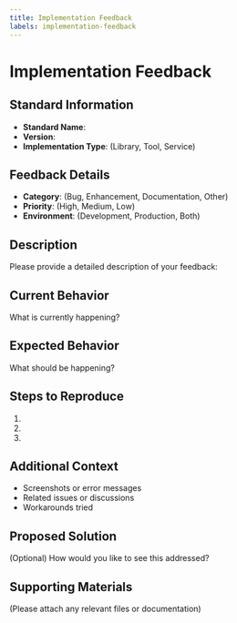 ```yaml
---
title: Implementation Feedback
labels: implementation-feedback
---
```


# Implementation Feedback

## Standard Information
- **Standard Name**: 
- **Version**: 
- **Implementation Type**: (Library, Tool, Service)

## Feedback Details
- **Category**: (Bug, Enhancement, Documentation, Other)
- **Priority**: (High, Medium, Low)
- **Environment**: (Development, Production, Both)

## Description
Please provide a detailed description of your feedback:

## Current Behavior
What is currently happening?

## Expected Behavior
What should be happening?

## Steps to Reproduce
1. 
2. 
3. 

## Additional Context
- Screenshots or error messages
- Related issues or discussions
- Workarounds tried

## Proposed Solution
(Optional) How would you like to see this addressed?

## Supporting Materials
(Please attach any relevant files or documentation) 